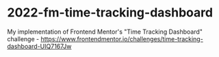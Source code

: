 # 2022-fm-time-tracking-dashboard
My implementation of Frontend Mentor's "Time Tracking Dashboard" challenge - https://www.frontendmentor.io/challenges/time-tracking-dashboard-UIQ7167Jw
